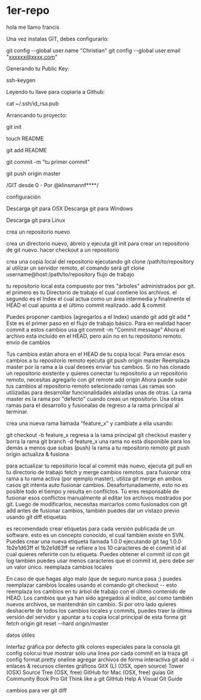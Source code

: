 # 1er-repo

hola me llamo francis

Una vez instalas GIT, debes configurarlo:

git config --global user.name "Christian" git config --global user.email "xxxxxx@xxxx.com"

Generando tu Public Key:

ssh-keygen

Leyendo tu llave para copiarla a Github:

cat ~/.ssh/id_rsa.pub

Arrancando tu proyecto:

git init

touch README

git add README

git commit -m "tu primer commit"

git push origin master

/GIT desde 0 - Por @klinsmannf****/

configuración

Descarga git para OSX
Descarga git para Windows

Descarga git para Linux

crea un repositorio nuevo

crea un directorio nuevo, ábrelo y ejecuta git init para crear un repositorio de git nuevo.
hacer checkout a un repositorio

crea una copia local del repositorio ejecutando git clone /path/to/repository al utilizar un servidor remoto, el comando será git clone username@host:/path/to/repository
flujo de trabajo

tu repositorio local esta compuesto por tres "árboles" administrados por git. el primero es tu Directorio de trabajo el cual contiene los archivos. el segundo es el Index el cual actua como un área intermedia y finalmente el HEAD el cual apunta a el último commit realizado.
add & commit

Puedes proponer cambios (agregarlos a el Index) usando git add git add * Este es el primer paso en el flujo de trabajo básico. Para en realidad hacer commit a estos cambios usa git commit -m "Commit message" Ahora el archivo esta incluído en el HEAD, pero aún no en tu repositorio remoto.
envío de cambios

Tus cambios están ahora en el HEAD de tu copia local. Para enviar esos cambios a tu repositorio remoto ejecuta git push origin master Reemplaza master por la rama a la cual desees enviar tus cambios.
Si no has clonado un repositorio existente y quieres conectar tu repositorio a un repositorio remoto, necesitas agregarlo con git remote add origin Ahora puede subir tus cambios al repositorio remoto selecionado ramas Las ramas son utilizadas para desarrollar funcionalidades aisladas unas de otras. La rama master es la rama por "defecto" cuando creas un repositorio. Usa otras ramas para el desarrollo y fusionalas de regreso a la rama principal al terminar.

crea una nueva rama llamada "feature_x" y cambiate a ella usando:

git checkout -b feature_x regresa a la rama principal git checkout master y borra la rama git branch -d feature_x una rama no está disponible para los demás a menos que subas (push) la rama a tu repositorio remoto git push origin
actualiza & fusiona

para actualizar tu repositorio local al commit más nuevo, ejecuta git pull en tu directorio de trabajo fetch y merge cambios remotos. para fusionar otra rama a tu rama activa (por ejemplo master), utiliza git merge en ambos casos git intenta auto fusionar cambios. Desafortunadamente, esto no es posible todo el tiempo y resulta en conflictos. Tú eres responsable de fusionar esos conflictos manualmente al editar los archivos mostrados por git. Luego de modificarlos, necesitas marcarlos como fusionados con git add antes de fusionar cambios, también puedes dar un vistazo previo usando git diff
etiquetas

es recomendado crear etiquetas para cada versión publicada de un software. esto es un concepto conocido, el cual tambien existe en SVN. Puedes crear una nueva etiqueta llamada 1.0.0 ejecutando git tag 1.0.0 1b2e1d63ff el 1b2e1d63ff se refiere a los 10 caracteres de el commit id al cual quieres referirte con tu etiqueta. Puedes obtener el commit id con git log también puedes usar menos caracteres que el commit id, pero debe ser un valor único.
reemplaza cambios locales

En caso de que hagas algo malo (que de seguro nunca pasa ;) puedes reemplazar cambios locales usando el comando git checkout -- esto reemplaza los cambios en tu árbol de trabajo con el último contenido de HEAD. Los cambios que ya han sido agregados al índice, así como también nuevos archivos, se mantendrán sin cambio.
Si por otro lado quieres deshacerte de todos los cambios locales y commits, puedes traer la última versión del servidor y apuntar a tu copia local principal de esta forma git fetch origin git reset --hard origin/master

datos útiles

Interfaz gráfica por defecto gitk colores especiales para la consola git config color.ui true mostrar sólo una línea por cada commit en la traza git config format.pretty oneline agregar archivos de forma interactiva git add -i
enlaces & recursos
clientes gráficos GitX (L) (OSX, open source) Tower (OSX) Source Tree (OSX, free) GitHub for Mac (OSX, free) guías Git Community Book Pro Git Think like a git GitHub Help A Visual Git Guide


cambios para ver git diff 
